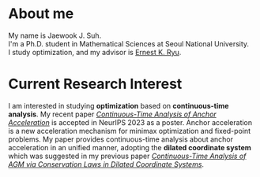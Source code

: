 
# About me
My name is Jaewook J. Suh.  
I'm a Ph.D. student in Mathematical Sciences at Seoul National University.  
I study optimization, and my advisor is [Ernest K. Ryu](https://ernestryu.com/).


# Current Research Interest
I am interested in studying **optimization** based on **continuous-time analysis**.
My recent paper [*Continuous-Time Analysis of Anchor Acceleration*](https://proceedings.neurips.cc/paper_files/paper/2023/hash/678cffc05549fdabda971127602084c6-Abstract-Conference.html) is accepted in NeurIPS 2023 as a poster. 
Anchor acceleration is a new acceleration mechanism for minimax optimization and fixed-point problems. 
My paper provides continuous-time analysis about anchor acceleration in an unified manner, adopting the **dilated coordinate system** which was suggested in my previous paper [*Continuous-Time Analysis of AGM via Conservation Laws in Dilated Coordinate Systems*](https://proceedings.mlr.press/v162/suh22a.html). 
<!-- I am now interested in  -->